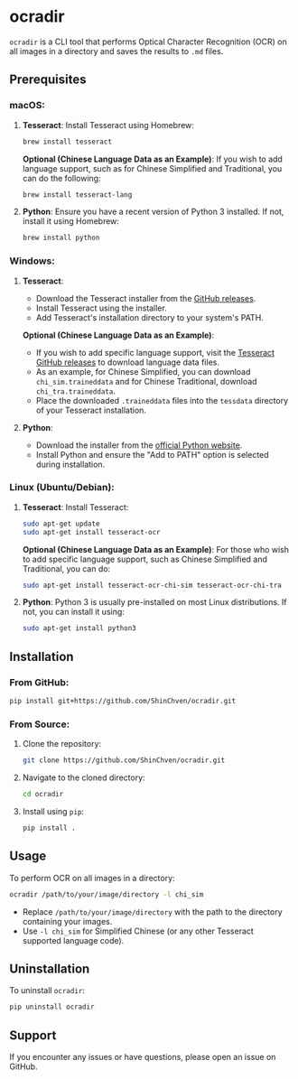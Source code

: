 # ocradir

`ocradir` is a CLI tool that performs Optical Character Recognition (OCR) on all images in a directory and saves the results to `.md` files.

## Prerequisites

### macOS:

1. **Tesseract**:
   Install Tesseract using Homebrew:
   ```bash
   brew install tesseract
   ```

   **Optional (Chinese Language Data as an Example)**:
   If you wish to add language support, such as for Chinese Simplified and Traditional, you can do the following:
   ```bash
   brew install tesseract-lang
   ```

2. **Python**:
   Ensure you have a recent version of Python 3 installed. If not, install it using Homebrew:
   ```bash
   brew install python
   ```

### Windows:

1. **Tesseract**:
   - Download the Tesseract installer from the [GitHub releases](https://github.com/UB-Mannheim/tesseract/wiki).
   - Install Tesseract using the installer.
   - Add Tesseract's installation directory to your system's PATH.

   **Optional (Chinese Language Data as an Example)**:
   - If you wish to add specific language support, visit the [Tesseract GitHub releases](https://github.com/tesseract-ocr/tessdata) to download language data files.
   - As an example, for Chinese Simplified, you can download `chi_sim.traineddata` and for Chinese Traditional, download `chi_tra.traineddata`.
   - Place the downloaded `.traineddata` files into the `tessdata` directory of your Tesseract installation.

2. **Python**:
   - Download the installer from the [official Python website](https://www.python.org/downloads/windows/).
   - Install Python and ensure the "Add to PATH" option is selected during installation.

### Linux (Ubuntu/Debian):

1. **Tesseract**:
   Install Tesseract:
   ```bash
   sudo apt-get update
   sudo apt-get install tesseract-ocr
   ```

   **Optional (Chinese Language Data as an Example)**:
   For those who wish to add specific language support, such as Chinese Simplified and Traditional, you can do:
   ```bash
   sudo apt-get install tesseract-ocr-chi-sim tesseract-ocr-chi-tra
   ```

2. **Python**:
   Python 3 is usually pre-installed on most Linux distributions. If not, you can install it using:
   ```bash
   sudo apt-get install python3
   ```

## Installation

### From GitHub:

```bash
pip install git+https://github.com/ShinChven/ocradir.git
```

### From Source:

1. Clone the repository:

   ```bash
   git clone https://github.com/ShinChven/ocradir.git
   ```

2. Navigate to the cloned directory:

   ```bash
   cd ocradir
   ```

3. Install using `pip`:

   ```bash
   pip install .
   ```

## Usage

To perform OCR on all images in a directory:

```bash
ocradir /path/to/your/image/directory -l chi_sim
```

- Replace `/path/to/your/image/directory` with the path to the directory containing your images.
- Use `-l chi_sim` for Simplified Chinese (or any other Tesseract supported language code). 

## Uninstallation

To uninstall `ocradir`:

```bash
pip uninstall ocradir
```

## Support

If you encounter any issues or have questions, please open an issue on GitHub.

